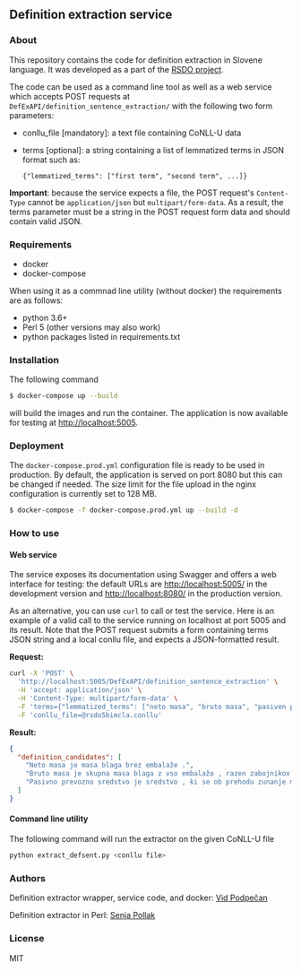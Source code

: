 ## Definition extraction service


### About

This repository contains the code for definition extraction in Slovene language.
It was developed as a part of the [RSDO project](https://www.cjvt.si/rsdo/en/project/).

The code can be used as a command line tool as well as a web service which accepts POST requests at `DefExAPI/definition_sentence_extraction/` with the following two form parameters:

  - conllu_file [mandatory]: a text file containing CoNLL-U data
  - terms [optional]: a string containing a list of lemmatized terms in JSON format such as:

    ```{"lemmatized_terms": ["first term", "second term", ...]}```

**Important**: because the service expects a file, the POST request's `Content-Type` cannot be `application/json` but `multipart/form-data`.
As a result, the terms parameter must be a string in the POST request form data and should contain valid JSON.



### Requirements

-  docker
-  docker-compose


When using it as a commnad line utility (without docker) the requirements are as follows:

- python 3.6+
- Perl 5 (other versions may also work)
- python packages listed in requirements.txt



### Installation

The following command

```sh
$ docker-compose up --build
```

will build the images and run the container. The application is now available for testing at [http://localhost:5005](http://localhost:5005).

### Deployment

The `docker-compose.prod.yml` configuration file is ready to be used in production.
By default, the application is served on port 8080 but this can be changed if needed.
The size limit for the file upload in the nginx configuration is currently set to 128 MB.

```sh
$ docker-compose -f docker-compose.prod.yml up --build -d
```



### How to use

#### Web service

The service exposes its documentation using Swagger and offers a web interface for testing:
the default URLs are [http://localhost:5005/](http://localhost:5005/) in the development version and [http://localhost:8080/](http://localhost:8080/)
in the production version.


As an alternative, you can use `curl` to call or test the service. Here is an example of a valid call to the service running on localhost at port 5005 and its result.
Note that the POST request submits a form containing terms JSON string and a local conllu file,
and expects a JSON-formatted result.

**Request:**

```bash
curl -X 'POST' \
  'http://localhost:5005/DefExAPI/definition_sentence_extraction' \
  -H 'accept: application/json' \
  -H 'Content-Type: multipart/form-data' \
  -F 'terms={"lemmatized_terms": ["neto masa", "bruto masa", "pasiven prevozen sredstvo"]}' \
  -F 'conllu_file=@rsdo5bimcla.conllu'
```

**Result:**


```json
{
  "definition_candidates": [
    "Neto masa je masa blaga brez embalaže .",
    "Bruto masa je skupna masa blaga z vso embalažo , razen zabojnikov in druge prevozne opreme .",
    "Pasivno prevozno sredstvo je sredstvo , ki se ob prehodu zunanje meje Unije prevaža z aktivnim prevoznim sredstvom , kot je določeno v PE 7 / 14 „ Identiteta aktivnega prevoznega sredstva ob prehodu meje “ ."
  ]
}
```

#### Command line utility

The following command will run the extractor on the given CoNLL-U file

```sh
python extract_defsent.py <conllu file>
```



###  Authors

Definition extractor wrapper, service code, and docker: [Vid Podpečan](vid.podpecan@ijs.si)

Definition extractor in Perl: [Senja Pollak](senja.pollak@ijs.si)


### License

MIT
